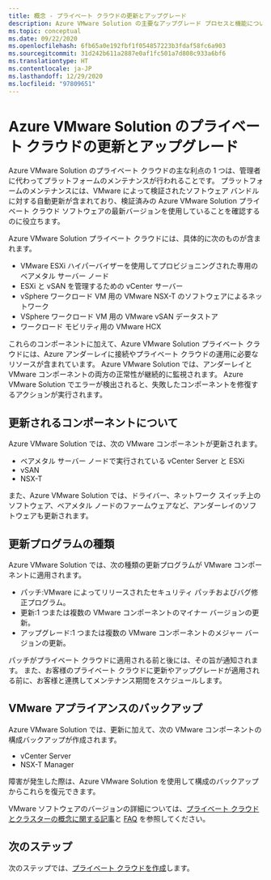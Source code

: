 ```yaml
---
title: 概念 - プライベート クラウドの更新とアップグレード
description: Azure VMware Solution の主要なアップグレード プロセスと機能について説明します。
ms.topic: conceptual
ms.date: 09/22/2020
ms.openlocfilehash: 6fb65a0e192fbf1f054857223b3fdaf58fc6a903
ms.sourcegitcommit: 31d242b611a2887e0af1fc501a7d808c933a6bf6
ms.translationtype: HT
ms.contentlocale: ja-JP
ms.lasthandoff: 12/29/2020
ms.locfileid: "97809651"
---
```

# <a name="azure-vmware-solution-private-cloud-updates-and-upgrades"></a>Azure VMware Solution のプライベート クラウドの更新とアップグレード

Azure VMware Solution のプライベート クラウドの主な利点の 1 つは、管理者に代わってプラットフォームのメンテナンスが行われることです。 プラットフォームのメンテナンスには、VMware によって検証されたソフトウェア バンドルに対する自動更新が含まれており、検証済みの Azure VMware Solution プライベート クラウド ソフトウェアの最新バージョンを使用していることを確認するのに役立ちます。

Azure VMware Solution プライベート クラウドには、具体的に次のものが含まれます。

- VMware ESXi ハイパーバイザーを使用してプロビジョニングされた専用のベアメタル サーバー ノード 
- ESXi と vSAN を管理するための vCenter サーバー 
- vSphere ワークロード VM 用の VMware NSX-T のソフトウェアによるネットワーク  
- VSphere ワークロード VM 用の VMware vSAN データストア  
- ワークロード モビリティ用の VMware HCX  

これらのコンポーネントに加えて、Azure VMware Solution プライベート クラウドには、Azure アンダーレイに接続やプライベート クラウドの運用に必要なリソースが含まれています。 Azure VMware Solution では、アンダーレイと VMware コンポーネントの両方の正常性が継続的に監視されます。 Azure VMware Solution でエラーが検出されると、失敗したコンポーネントを修復するアクションが実行されます。 

## <a name="what-components-get-updated"></a>更新されるコンポーネントについて   

Azure VMware Solution では、次の VMware コンポーネントが更新されます。 

- ベアメタル サーバー ノードで実行されている vCenter Server と ESXi 
- vSAN 
- NSX-T 

また、Azure VMware Solution では、ドライバー、ネットワーク スイッチ上のソフトウェア、ベアメタル ノードのファームウェアなど、アンダーレイのソフトウェアも更新されます。 

## <a name="types-of-updates"></a>更新プログラムの種類

Azure VMware Solution では、次の種類の更新プログラムが VMware コンポーネントに適用されます。

- パッチ:VMware によってリリースされたセキュリティ パッチおよびバグ修正プログラム。 
- 更新:1 つまたは複数の VMware コンポーネントのマイナー バージョンの更新。 
- アップグレード:1 つまたは複数の VMware コンポーネントのメジャー バージョンの更新。

パッチがプライベート クラウドに適用される前と後には、その旨が通知されます。 また、お客様のプライベート クラウドに更新やアップグレードが適用される前に、お客様と連携してメンテナンス期間をスケジュールします。 

## <a name="vmware-appliance-backup"></a>VMware アプライアンスのバックアップ 

Azure VMware Solution では、更新に加えて、次の VMware コンポーネントの構成バックアップが作成されます。

- vCenter Server 
- NSX-T Manager 

障害が発生した際は、Azure VMware Solution を使用して構成のバックアップからこれらを復元できます。 

VMware ソフトウェアのバージョンの詳細については、[プライベート クラウドとクラスターの概念に関する記事](concepts-private-clouds-clusters.md)と [FAQ](faq.md) を参照してください。

## <a name="next-steps"></a>次のステップ

次のステップでは、[プライベート クラウドを作成](tutorial-create-private-cloud.md)します。

<!-- LINKS - external -->

<!-- LINKS - internal -->
